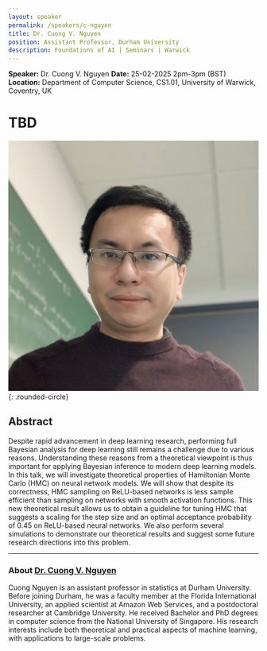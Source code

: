 ```yaml
---
layout: speaker
permalink: /speakers/c-nguyen
title: Dr. Cuong V. Nguyen
position: Assistant Professor, Durham University
description: Foundations of AI | Seminars | Warwick
---
```


**Speaker:** Dr. Cuong V. Nguyen
**Date:** 25-02-2025 2pm-3pm (BST)
**Location:** Department of Computer Science, CS1.01, University of Warwick, Coventry, UK

# TBD

![Dr. Cuong V. Nguyen](/assets/img/c_nguyen.jpg){: .rounded-circle}

## Abstract

Despite rapid advancement in deep learning research, performing full Bayesian analysis for deep learning still remains a challenge due to various reasons. Understanding these reasons from a theoretical viewpoint is thus important for applying Bayesian inference to modern deep learning models. In this talk, we will investigate theoretical properties of Hamiltonian Monte Carlo (HMC) on neural network models. We will show that despite its correctness, HMC sampling on ReLU-based networks is less sample efficient than sampling on networks with smooth activation functions. This new theoretical result allows us to obtain a guideline for tuning HMC that suggests a scaling for the step size and an optimal acceptance probability of 0.45 on ReLU-based neural networks. We also perform several simulations to demonstrate our theoretical results and suggest some future research directions into this problem.

---

### About [Dr. Cuong V. Nguyen](https://nvcuong.github.io)

Cuong Nguyen is an assistant professor in statistics at Durham University. Before joining Durham, he was a faculty member at the Florida International University, an applied scientist at Amazon Web Services, and a postdoctoral researcher at Cambridge University. He received Bachelor and PhD degrees in computer science from the National University of Singapore. His research interests include both theoretical and practical aspects of machine learning, with applications to large-scale problems.
